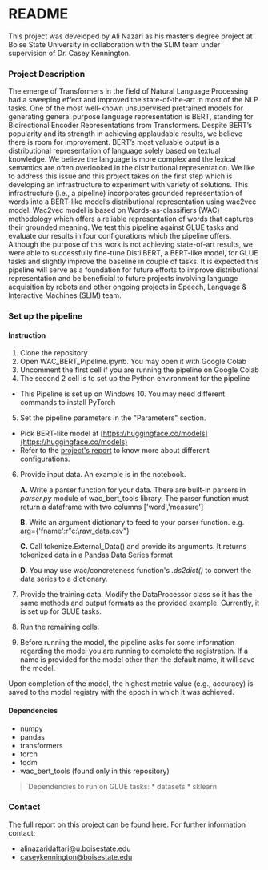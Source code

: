 # README #
 
This project was developed by Ali Nazari as his master’s degree project at Boise State University in collaboration with the SLIM team under supervision of Dr. Casey Kennington.
 
### Project Description ###
 
The emerge of Transformers in the field of Natural Language Processing had a sweeping effect and improved the state-of-the-art in most of the NLP tasks. One of the most well-known unsupervised pretrained models for generating general purpose language representation is BERT, standing for Bidirectional Encoder Representations from Transformers. Despite BERT’s popularity and its strength in achieving applaudable results, we believe there is room for improvement. BERT’s most valuable output is a distributional representation of language solely based on textual knowledge. We believe the language is more complex and the lexical semantics are often overlooked in the distributional representation. We like to address this issue and this project takes on the first step which is developing an infrastructure to experiment with variety of solutions. This infrastructure (i.e., a pipeline) incorporates grounded representation of words into a BERT-like model’s distributional representation using wac2vec model. Wac2vec model is based on Words-as-classifiers (WAC) methodology which offers a reliable representation of words that captures their grounded meaning. We test this pipeline against GLUE tasks and evaluate our results in four configurations which the pipeline offers. Although the purpose of this work is not achieving state-of-art results, we were able to successfully fine-tune DistilBERT, a BERT-like model, for GLUE tasks and slightly improve the baseline in couple of tasks. It is expected this pipeline will serve as a foundation for future efforts to improve distributional representation and be beneficial to future projects involving language acquisition by robots and other ongoing projects in Speech, Language & Interactive Machines (SLIM) team.
 
### Set up the pipeline ###
 
#### Instruction
1. Clone the repository
2. Open WAC_BERT_Pipeline.ipynb. You may open it with Google Colab
3. Uncomment the first cell if you are running the pipeline on Google Colab
4. The second 2 cell is to set up the Python environment for the pipeline
  * This Pipeline is set up on Windows 10. You may need different commands to install PyTorch
5. Set the pipeline parameters in the "Parameters" section.
  * Pick BERT-like model at [https://huggingface.co/models](https://huggingface.co/models)
  * Refer to the [project's report](https://scholarworks.boisestate.edu/) to know more about different configurations.
6. Provide input data. An example is in the notebook.
 
	**A.** Write a parser function for your data. There are built-in parsers in *parser.py* module of wac_bert_tools library. The parser function must return a dataframe with two columns ['word','measure']
 
	**B.** Write an argument dictionary to feed to your parser function. e.g. arg={'fname':r"c:\raw_data.csv"}
 
	**C.** Call tokenize.External_Data() and provide its arguments. It returns tokenized data in a Pandas Data Series format
 
	**D.** You may use wac/concreteness function's *.ds2dict()* to convert the data series to a dictionary.
 
7. Provide the training data. Modify the DataProcessor class so it has the same methods and output formats as the provided example. Currently, it is set up for GLUE tasks.
8. Run the remaining cells.
9. Before running the model, the pipeline asks for some information regarding the model you are running to complete the registration. If a name is provided for the model other than the default name, it will save the model.
 
Upon completion of the model, the highest metric value (e.g., accuracy) is saved to the model registry with the epoch in which it was achieved.
 
#### Dependencies
  * numpy
  * pandas
  * transformers
  * torch
  * tqdm
  * wac_bert_tools (found only in this repository)
  >Dependencies to run on GLUE tasks:
  	* datasets
  	* sklearn
 
### Contact ###
The full report on this project can be found [here](https://scholarworks.boisestate.edu/). For further information contact:
* alinazaridaftari@u.boisestate.edu
* caseykennington@boisestate.edu